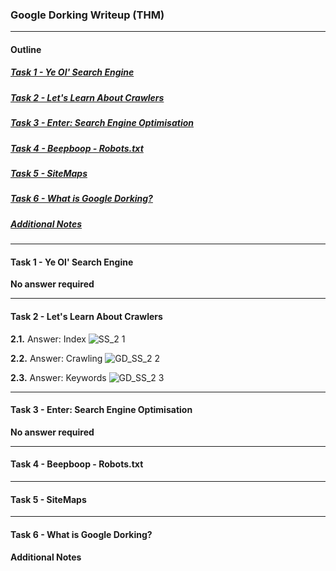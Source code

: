 ### Google Dorking Writeup (THM)
* * *
#### Outline

##### [Task 1 - Ye Ol' Search Engine](#Task1)
##### [Task 2 - Let's Learn About Crawlers](#Task2)
##### [Task 3 - Enter: Search Engine Optimisation](#Task3)
##### [Task 4 - Beepboop - Robots.txt](#Task4)
##### [Task 5 - SiteMaps](#Task5)
##### [Task 6 - What is Google Dorking?](#Task6)
##### [Additional Notes](#misc)
* * *

#### <a id="Task1"></a>Task 1 - Ye Ol' Search Engine
**No answer required**

* * *
#### <a id="Task2"></a>Task 2 - Let's Learn About Crawlers

**2.1.** Answer: Index
![SS_2 1](https://user-images.githubusercontent.com/68154769/116773881-21d95780-aa8b-11eb-83bf-42534ae5346c.png)

**2.2.** Answer: Crawling
![GD_SS_2 2](https://user-images.githubusercontent.com/68154769/116774129-f7889980-aa8c-11eb-8f53-45d1120653a8.png)

**2.3.** Answer: Keywords
![GD_SS_2 3](https://user-images.githubusercontent.com/68154769/116774027-15a1ca00-aa8c-11eb-861e-f57c1ca838b1.png)

* * *
#### <a id="Task3"></a>Task 3 - Enter: Search Engine Optimisation

**No answer required**

* * *
#### <a id="Task4"></a>Task 4 - Beepboop - Robots.txt


* * *
#### <a id="Task5"></a>Task 5 - SiteMaps


* * *
#### <a id="Task6"></a>Task 6 - What is Google Dorking?


#### <a id="misc"></a>Additional Notes


